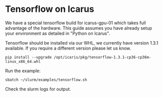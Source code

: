 Tensorflow on Icarus
===

We have a special tensorflow build for icarus-gpu-01 which takes full advantage of the hardware.
This guide assumes you have already setup your environment as detailed in "Python on Icarus".

Tensorflow should be installed via our WHL, we currently have version 1.3.1 available. If you require a different version please let us know.
```
pip install --upgrade /opt/icaris/pkg/tensorflow-1.3.1-cp36-cp36m-linux_x86_64.whl 
```

Run the example:
```
sbatch ~/slurm/examples/tensorflow.sh
```

Check the slurm logs for output.